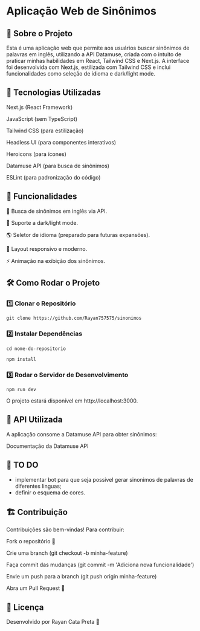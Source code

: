 # Aplicação Web de Sinônimos

## 📌 Sobre o Projeto

Esta é uma aplicação web que permite aos usuários buscar sinônimos de palavras em inglês, utilizando a API Datamuse, criada com o intuito de praticar minhas habilidades em React, Tailwind CSS e Next.js. A interface foi desenvolvida com Next.js, estilizada com Tailwind CSS e inclui funcionalidades como seleção de idioma e dark/light mode.

## 🚀 Tecnologias Utilizadas

Next.js (React Framework)

JavaScript (sem TypeScript)

Tailwind CSS (para estilização)

Headless UI (para componentes interativos)

Heroicons (para ícones)

Datamuse API (para busca de sinônimos)

ESLint (para padronização do código)

## 🎯 Funcionalidades

🔎 Busca de sinônimos em inglês via API.

🌙 Suporte a dark/light mode.

🌎 Seletor de idioma (preparado para futuras expansões).

📱 Layout responsivo e moderno.

⚡ Animação na exibição dos sinônimos.

## 🛠 Como Rodar o Projeto

### 1️⃣ Clonar o Repositório

`git clone https://github.com/Rayan757575/sinonimos`

### 2️⃣ Instalar Dependências

`cd nome-do-repositorio`

`npm install`

### 3️⃣ Rodar o Servidor de Desenvolvimento

`npm run dev`

O projeto estará disponível em http://localhost:3000.

## 🔗 API Utilizada

A aplicação consome a Datamuse API para obter sinônimos:

Documentação da Datamuse API

## 📝 TO DO
- implementar bot para que seja possivel gerar sinonimos de palavras de diferentes linguas;
- definir o esquema de cores.

## 🏗 Contribuição

Contribuições são bem-vindas! Para contribuir:

Fork o repositório 🍴

Crie uma branch (git checkout -b minha-feature)

Faça commit das mudanças (git commit -m 'Adiciona nova funcionalidade')

Envie um push para a branch (git push origin minha-feature)

Abra um Pull Request 🚀

## 📄 Licença

Desenvolvido por Rayan Cata Preta 🚀

